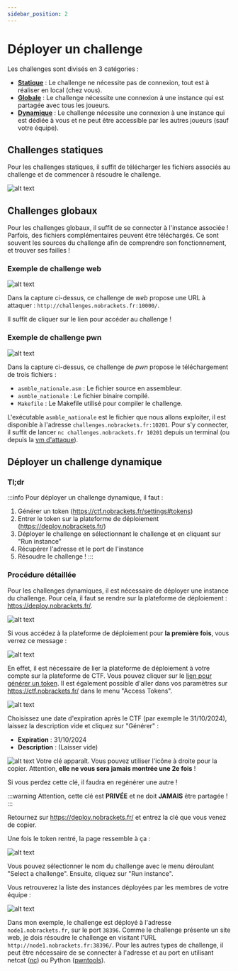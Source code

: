 ```yaml
---
sidebar_position: 2
---
```


# Déployer un challenge

Les challenges sont divisés en 3 catégories :
- [**Statique**](https://wiki.nobrackets.fr/docs/challenge/#challenges-statiques) : Le challenge ne nécessite pas de connexion, tout est à réaliser en local (chez vous).
- [**Globale**](https://wiki.nobrackets.fr/docs/challenge/#challenges-globaux) : Le challenge nécessite une connexion à une instance qui est partagée avec tous les joueurs.
- [**Dynamique**](https://wiki.nobrackets.fr/docs/challenge/#d%C3%A9ployer-un-challenge-dynamique) : Le challenge nécessite une connexion à une instance qui est dédiée à vous et ne peut être accessible par les autres joueurs (sauf votre équipe).

## Challenges statiques

Pour les challenges statiques, il suffit de télécharger les fichiers associés au challenge et de commencer à résoudre le challenge.

![alt text](image-11.png)

## Challenges globaux

Pour les challenges globaux, il suffit de se connecter à l'instance associée ! Parfois, des fichiers complémentaires peuvent être téléchargés. Ce sont souvent les sources du challenge afin de comprendre son fonctionnement, et trouver ses failles !

### Exemple de challenge web

![alt text](image-13.png)

Dans la capture ci-dessus, ce challenge de *web* propose une URL à attaquer : `http://challenges.nobrackets.fr:10000/`.

Il suffit de cliquer sur le lien pour accéder au challenge !

### Exemple de challenge pwn

![alt text](image-12.png)

Dans la capture ci-dessus, ce challenge de *pwn* propose le téléchargement de trois fichiers :
- `asmble_nationale.asm` : Le fichier source en assembleur.
- `asmble_nationale` : Le fichier binaire compilé.
- `Makefile` : Le Makefile utilisé pour compiler le challenge.

L'exécutable `asmble_nationale` est le fichier que nous allons exploiter, il est disponible à l'adresse `challenges.nobrackets.fr:10201`.
Pour s'y connecter, il suffit de lancer `nc challenges.nobrackets.fr 10201` depuis un terminal (ou depuis la [vm d'attaque](https://wiki.nobrackets.fr/docs/vm)).

## Déployer un challenge dynamique

### Tl;dr

:::info
Pour déployer un challenge dynamique, il faut :
1. Générer un token (https://ctf.nobrackets.fr/settings#tokens)
2. Entrer le token sur la plateforme de déploiement (https://deploy.nobrackets.fr/)
3. Déployer le challenge en sélectionnant le challenge et en cliquant sur "Run instance"
4. Récupérer l'adresse et le port de l'instance
5. Résoudre le challenge !
:::

### Procédure détaillée

Pour les challenges dynamiques, il est nécessaire de déployer une instance du challenge. Pour cela, il faut se rendre sur la plateforme de déploiement : https://deploy.nobrackets.fr/.

![alt text](image-3.png)

Si vous accédez à la plateforme de déploiement pour **la première fois**, vous verrez ce message :

![alt text](image-7.png)

En effet, il est nécessaire de lier la plateforme de déploiement à votre compte sur la plateforme de CTF. Vous pouvez cliquer sur le [lien pour générer un token](https://ctf.nobrackets.fr/settings#tokens). Il est également possible d'aller dans vos paramètres sur https://ctf.nobrackets.fr/ dans le menu "Access Tokens".

![alt text](image-8.png)

Choisissez une date d'expiration après le CTF (par exemple le 31/10/2024), laissez la description vide et cliquez sur "Générer" :
- **Expiration** : 31/10/2024
- **Description** : (Laisser vide)

![alt text](image-14.png)
Votre clé apparaît. Vous pouvez utiliser l'icône à droite pour la copier. Attention, **elle ne vous sera jamais montrée une 2e fois** !

Si vous perdez cette clé, il faudra en regénérer une autre !


:::warning
Attention, cette clé est **PRIVÉE** et ne doit **JAMAIS** être partagée !
:::

Retournez sur https://deploy.nobrackets.fr/ et entrez la clé que vous venez de copier.

Une fois le token rentré, la page ressemble à ça :

![alt text](image-9.png)

Vous pouvez sélectionner le nom du challenge avec le menu déroulant "Select a challenge". Ensuite, cliquez sur "Run instance".

Vous retrouverez la liste des instances déployées par les membres de votre équipe :

![alt text](image-10.png)

Dans mon exemple, le challenge est déployé à l'adresse `node1.nobrackets.fr`, sur le port `38396`. Comme le challenge présente un site web, je dois résoudre le challenge en visitant l'URL `http://node1.nobrackets.fr:38396/`. Pour les autres types de challenge, il peut être nécessaire de se connecter à l'adresse et au port en utilisant netcat ([nc](https://linuxize.com/post/netcat-nc-command-with-examples/)) ou Python ([pwntools](https://docs.pwntools.com/en/stable/)).
